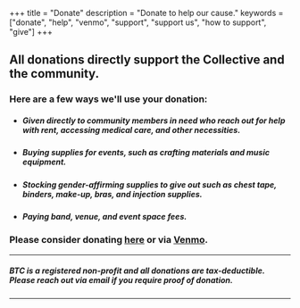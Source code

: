 +++
title = "Donate"
description = "Donate to help our cause."
keywords = ["donate", "help", "venmo", "support", "support us", "how to support", "give"]
+++

## All donations directly support the Collective and the community. 
### Here are a few ways we'll use your donation:
* ##### Given directly to community members in need who reach out for help with rent, accessing medical care, and other necessities. 
* ##### Buying supplies for events, such as crafting materials and music equipment.
* ##### Stocking gender-affirming supplies to give out such as chest tape, binders, make-up, bras, and injection supplies.
* ##### Paying band, venue, and event space fees.

### Please consider donating [here](https://secure.givelively.org/donate/boise-trans-collective/boise-trans-collective-collective-fund) or via [Venmo](https://venmo.com/u/transboise). 

---

##### BTC is a registered non-profit and all donations are tax-deductible. Please reach out via email if you require proof of donation.
---